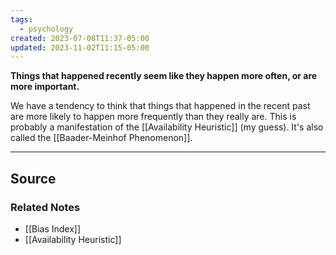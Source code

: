 ```yaml
---
tags:
  - psychology
created: 2023-07-08T11:37-05:00
updated: 2023-11-02T11:15-05:00
---
```

**Things that happened recently seem like they happen more often, or are more important.**

We have a tendency to think that things that happened in the recent past are more likely to happen more frequently than they really are. This is probably a manifestation of the [[Availability Heuristic]] (my guess).  It's also called the [[Baader-Meinhof Phenomenon]].

---

## Source


### Related Notes
- [[Bias Index]] 
- [[Availability Heuristic]]